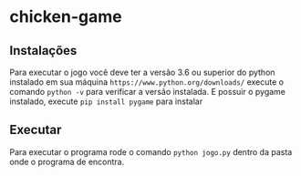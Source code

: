# chicken-game
## Instalações
Para executar o jogo você deve ter a versão 3.6 ou superior do python instalado em sua máquina
``https://www.python.org/downloads/``
execute o comando ``python -v`` para verificar a versão instalada.
E possuir o pygame instalado, execute ``pip install pygame`` para instalar

## Executar
Para executar o programa rode o comando ``python jogo.py`` dentro da pasta onde o programa de encontra.
